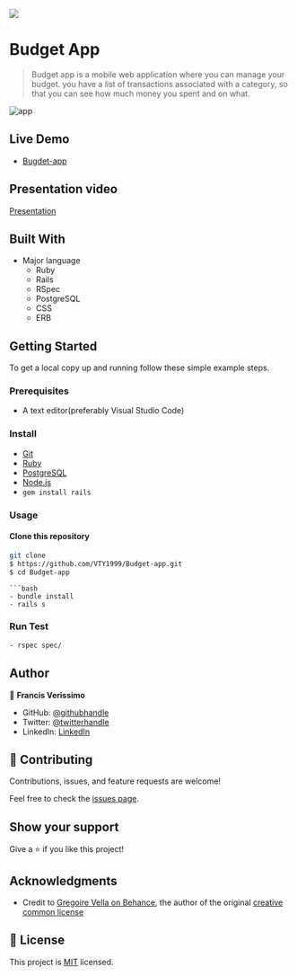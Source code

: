 ![](https://img.shields.io/badge/Microverse-blueviolet)

# Budget App

> Budget app is a mobile web application where you can manage your budget. you have a list of transactions associated with a category, so that you can see how much money you spent and on what.

![app]()

## Live Demo

- [Bugdet-app]()

## Presentation video

[Presentation]()

## Built With

- Major language
  - Ruby
  - Rails
  - RSpec
  - PostgreSQL
  - CSS
  - ERB

## Getting Started

To get a local copy up and running follow these simple example steps.


### Prerequisites

- A text editor(preferably Visual Studio Code)

### Install

- [Git](https://git-scm.com/downloads)
- [Ruby](https://www.ruby-lang.org/en/downloads/)
- [PostgreSQL](https://www.postgresql.org/download/)
- [Node.js](https://nodejs.org/en/download/)
- `gem install rails`

### Usage

#### Clone this repository

```bash
git clone
$ https://github.com/VTY1999/Budget-app.git
$ cd Budget-app
```
```
```bash
- bundle install
- rails s
```

### Run Test

  ```bash
  - rspec spec/
  ```

## Author

👤 **Francis Verissimo**

- GitHub: [@githubhandle](https://github.com/VTY1999)
- Twitter: [@twitterhandle](https://twitter.com/verissimoty?s=09)
- LinkedIn: [LinkedIn](https://www.linkedin.com/in/francis-o-verissimo/)

## 🤝 Contributing

Contributions, issues, and feature requests are welcome!

Feel free to check the [issues page](https://github.com/netman5/budget-app/issues).

## Show your support

Give a ⭐️ if you like this project!

## Acknowledgments

- Credit to [Gregoire Vella on Behance](https://www.behance.net/gregoirevella), the author of the original [creative common license](https://creativecommons.org/licenses/by-nc/4.0/)

## 📝 License

This project is [MIT](./LICENSE) licensed.

